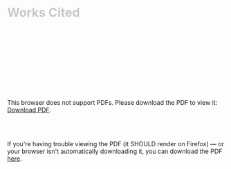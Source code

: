 <div class = "centered"><h1 style="color:#c8c8c8">Works Cited</h1></div>


<object data="https://github.com/BenjaminHellebust/BenjaminHellebust.github.io/files/8681402/Bibliography.pdf" type="application/pdf" width="100%" height="800px">
    <embed src="https://github.com/BenjaminHellebust/BenjaminHellebust.github.io/files/8681402/Bibliography.pdf">
        <p>This browser does not support PDFs. Please download the PDF to view it: <a href="https://github.com/BenjaminHellebust/BenjaminHellebust.github.io/files/8681402/Bibliography.pdf">Download PDF</a>.</p>
    </embed>
</object>
<br>
<br>



If you're having trouble viewing the PDF (it SHOULD render on Firefox) — or your browser isn't automatically downloading it, you can download the PDF <a href="https://github.com/BenjaminHellebust/BenjaminHellebust.github.io/files/8681402/Bibliography.pdf">here</a>.
